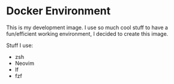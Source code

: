 # Docker Environment

This is my development image.  I use so much cool stuff to have a fun/efficient working environment, I decided to create this image.

Stuff I use:
  * zsh
  * Neovim
  * lf
  * fzf
